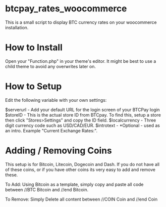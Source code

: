# btcpay_rates_woocommerce
This is a small script to display BTC currency rates on your woocommerce installation. 

# How to Install
Open your "Function.php" in your theme's editor. It might be best to use a child theme to avoid any overwrites later on. 

# How to Setup
Edit the following variable with your own settings:

$serverurl - Add your default URL for the login screen of your BTCPay login
$storeID - This is the actual store ID from BTCpay. To find this, setup a store then click "Stores>Settings" and copy the ID field.
$localcurrency - Three digit currency code such as USD/CAD/EUR. 
$introtext - *Optional - used as an intro. Example "Current Exchange Rates:".

# Adding / Removing Coins

This setup is for Bitcoin, Litecoin, Dogecoin and Dash. If you do not have all of these coins, or if you have other coins its very easy to add and remove these. 

To Add: 
Using Bitcoin as a template, simply copy and paste all code between //BTC Bitcoin and //end Bitcoin.

To Remove:
Simply Delete all content between //COIN Coin and //end Coin
